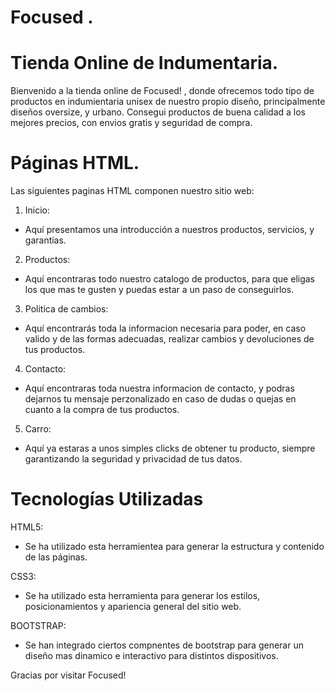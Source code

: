 # Focused .

# Tienda Online de Indumentaria.

Bienvenido a la tienda online de Focused! , donde ofrecemos todo tipo de productos en indumientaria unisex de nuestro propio diseño, principalmente diseños oversize, y urbano.
Consegui productos de buena calidad a los mejores precios, con envios gratis y seguridad de compra.

# Páginas HTML.

Las siguientes paginas HTML componen nuestro sitio web:

1. Inicio:

- Aquí presentamos una introducción a nuestros productos, servicios, y garantías.

2. Productos: 

- Aquí encontraras todo nuestro catalogo de productos, para que eligas los que mas te gusten y puedas estar a un paso de conseguirlos.

3. Politica de cambios:

- Aquí encontrarás toda la informacion necesaria para poder, en caso valido y de las formas adecuadas, realizar cambios y devoluciones de tus productos.

4. Contacto:

- Aquí encontraras toda nuestra informacion de contacto, y podras dejarnos tu mensaje perzonalizado en caso de dudas o quejas en cuanto a la compra de tus productos.

5. Carro:

- Aquí ya estaras a unos simples clicks de obtener tu producto, siempre garantizando la seguridad y privacidad de tus datos.

# Tecnologías Utilizadas



HTML5:

 -  Se ha utilizado esta herramientea para generar la estructura y contenido de las páginas.

 CSS3:

 - Se ha utilizado esta herramienta para generar los estilos, posicionamientos y apariencia general del sitio web.

 BOOTSTRAP:

 - Se han integrado ciertos compnentes de bootstrap para generar un diseño mas dinamico e interactivo para distintos dispositivos.



 Gracias por visitar Focused!